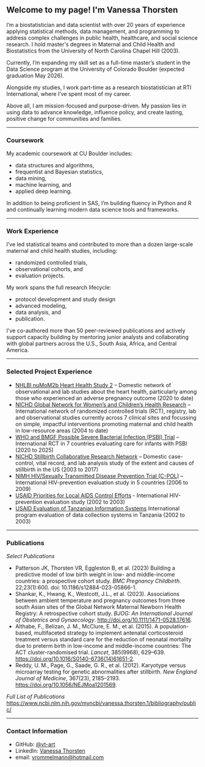 ## Welcome to my page! I'm Vanessa Thorsten
I’m a biostatistician and data scientist with over 20 years of experience applying statistical methods, data management, and programming to address complex challenges in public health, healthcare, and social science research. I hold master's degrees in Maternal and Child Health and Biostatistics from the University of North Carolina Chapel Hill (2003).<br>

Currently, I’m expanding my skill set as a full-time master’s student in the Data Science program at the University of Colorado Boulder (expected graduation May 2026).<br>

Alongside my studies, I work part-time as a research biostatistician at RTI International, where I’ve spent most of my career. <br>

Above all, I am mission-focused and purpose-driven. My passion lies in using data to advance knowledge, influence policy, and create lasting, positive change for communities and families.<br>
____________________________________________________________________________________________________________________________________________________________
### Coursework
My academic coursework at CU Boulder includes:
- data structures and algorithms,
- frequentist and Bayesian statistics,
- data mining,
- machine learning, and
- applied deep learning.

In addition to being proficient in SAS, I’m building fluency in Python and R and continually learning modern data science tools and frameworks.
____________________________________________________________________________________________________________________________________________________________
### Work Experience
I’ve led statistical teams and contributed to more than a dozen large-scale maternal and child health studies, including:
- randomized controlled trials,
- observational cohorts, and
- evaluation projects.

My work spans the full research lifecycle:
- protocol development and study design
- advanced modeling,
- data analysis, and
- publication.

I've co-authored more than 50 peer-reviewed publications and actively support capacity building by mentoring junior analysts and collaborating with global partners across the U.S., South Asia, Africa, and Central America.
____________________________________________________________________________________________________________________________________________________________
### Selected Project Experience 
- [NHLBI nuMoM2b Heart Health Study 2](https://numom2b.org/) – Domestic network of observational and lab studies about the heart health, particularly among those who experienced an adverse pregnancy outcome (2020 to date)
- [NICHD Global Network for Women’s and Children’s Health Research](https://globalnetwork.azurewebsites.net/) – International network of randomized controlled trials (RCT), registry, lab and observational studies currently across 7 clinical sites and focussing on simple, impactful interventions promoting maternal and child health in low-resource areas (2004 to date)
- [WHO and BMGF Possible Severe Bacterial Infection (PSBI) Trial](https://www.isrctn.com/ISRCTN44033252) – International RCT in 7 countries evaluating care for infants with PSBI (2020 to 2025)
- [NICHD Stillbirth Collaborative Research Network](https://pmc.ncbi.nlm.nih.gov/articles/PMC3665402/) – Domestic case-control, vital record, and lab analysis study of the extent and causes of stillbirth in the US (2003 to 2017)
- [NIMH HIV/Sexually Transmitted Disease Prevention Trial (C-POL)](https://pubmed.ncbi.nlm.nih.gov/17413262/) – International HIV-prevention evaluation study in 5 countries (2006 to 2009) 
- [USAID Priorities for Local AIDS Control Efforts](https://www.measureevaluation.org/resources/publications/ms-05-13.html) - International HIV-prevention evaluation study (2002 to 2003) 
- [USAID Evaluation of Tanzanian Information Systems](https://iris.who.int/handle/10665/269468) International program evaluation of data collection systems in Tanzania (2002 to 2003)
____________________________________________________________________________________________________________________________________________________________
### Publications
*Select Publications*<br>
- Patterson JK, Thorsten VR, Eggleston B, et al. (2023) Building a predictive model of low birth weight in low- and middle-income countries: a prospective cohort study. *BMC Pregnancy Childbirth*. 22;23(1):600. doi: 10.1186/s12884-023-05866-1.
- Shankar, K., Hwang, K., Westcott, J.L., et al. (2023). Associations between ambient temperature and pregnancy outcomes from three south Asian sites of the Global Network Maternal Newborn Health Registry: A retrospective cohort study. *BJOG: An International Journal of Obstetrics and Gynaecology*. http://doi.org/10.1111/1471-0528.17616.
- Althabe, F., Belizan, J. M., McClure, E. M., et al. (2015). A population-based, multifaceted strategy to implement antenatal corticosteroid treatment versus standard care for the reduction of neonatal mortality due to preterm birth in low-income and middle-income countries: The ACT cluster-randomised trial. *Lancet*, 385(9968), 629–639. https://doi.org/10.1016/S0140-6736(14)61651-2.
- Reddy, U. M., Page, G., Saade, G. R., et al. (2012). Karyotype versus microarray testing for genetic abnormalities after stillbirth. *New England Journal of Medicine*, 367(23), 2185–2193. https://doi.org/10.1056/NEJMoa1201569.

*Full List of Publications*<br>
https://www.ncbi.nlm.nih.gov/myncbi/vanessa.thorsten.1/bibliography/public/
____________________________________________________________________________________________________________________________________________________________
### Contact Information
- GitHub: [@vt-art](https://github.com/vt-art/about-me/tree/main)
- LinkedIn: [Vanessa Thorsten](https://www.linkedin.com/in/vanessa-thorsten-8500a64/)
- email: vrommelmann@hotmail.com

